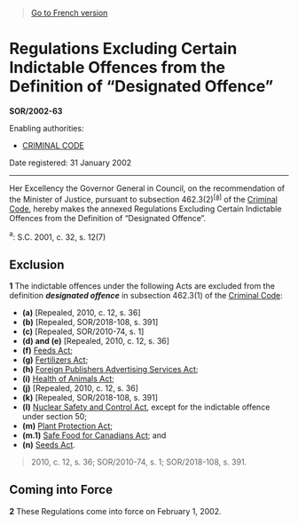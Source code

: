 > [Go to French version](/fr/Règlements/Décrets,%20ordonnances%20et%20règlements%20statutaires/2002/63.md)

# Regulations Excluding Certain Indictable Offences from the Definition of “Designated Offence”

**SOR/2002-63**

Enabling authorities: 
- [CRIMINAL CODE](/en/Acts/Revised%20Statutes%20of%20Canada/C/C-46.md)

Date registered: 31 January 2002

----------

Her Excellency the Governor General in Council, on the recommendation of the Minister of Justice, pursuant to subsection 462.3(2)<sup><a href='#fn_SOR-2002-63_e_hq_5889'>[a]</a></sup> of the [Criminal Code](/en/Acts/Revised%20Statutes%20of%20Canada/C/C-46.md), hereby makes the annexed Regulations Excluding Certain Indictable Offences from the Definition of “Designated Offence”.

<a name='fn_SOR-2002-63_e_hq_5889'><sup>a</sup></a>: S.C. 2001, c. 32, s. 12(7)<br />




## Exclusion


**1** The indictable offences under the following Acts are excluded from the definition ***designated offence*** in subsection 462.3(1) of the [Criminal Code](/en/Acts/Revised%20Statutes%20of%20Canada/C/C-46.md):
- **(a)** [Repealed, 2010, c. 12, s. 36]
- **(b)** [Repealed, SOR/2018-108, s. 391]
- **(c)** [Repealed, SOR/2010-74, s. 1]
- **(d) and (e)** [Repealed, 2010, c. 12, s. 36]
- **(f)** [Feeds Act](/en/Acts/Revised%20Statutes%20of%20Canada/F/F-9.md);
- **(g)** [Fertilizers Act](/en/Acts/Revised%20Statutes%20of%20Canada/F/F-10.md);
- **(h)** [Foreign Publishers Advertising Services Act](/en/Acts/Statutes%20of%20Canada/1999/c.%2023.md);
- **(i)** [Health of Animals Act](/en/Acts/Statutes%20of%20Canada/1990/c.%2021.md);
- **(j)** [Repealed, 2010, c. 12, s. 36]
- **(k)** [Repealed, SOR/2018-108, s. 391]
- **(l)** [Nuclear Safety and Control Act](/en/Acts/Statutes%20of%20Canada/1997/c.%209.md), except for the indictable offence under section 50;
- **(m)** [Plant Protection Act](/en/Acts/Statutes%20of%20Canada/1990/c.%2022.md);
- **(m.1)** [Safe Food for Canadians Act](/en/Acts/Statutes%20of%20Canada/2012/c.%2024.md); and
- **(n)** [Seeds Act](/en/Acts/Revised%20Statutes%20of%20Canada/S/S-8.md).
> 2010, c. 12, s. 36; SOR/2010-74, s. 1; SOR/2018-108, s. 391.





## Coming into Force


**2** These Regulations come into force on February 1, 2002.


